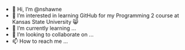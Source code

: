 - 👋 Hi, I’m @nshawne
- 👀 I’m interested in learning GitHub for my Programming 2 course at Kansas State University 😸
- 🌱 I’m currently learning ...
- 💞️ I’m looking to collaborate on ...
- 📫 How to reach me ...

<!---
nshawne/nshawne is a ✨ special ✨ repository because its `README.md` (this file) appears on your GitHub profile.
You can click the Preview link to take a look at your changes.
--->
